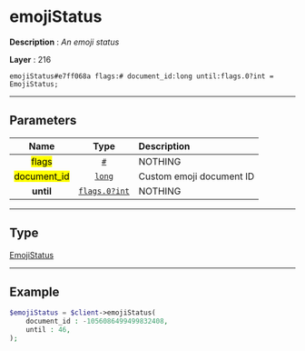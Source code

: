 # emojiStatus

**Description** : *An emoji status*

**Layer** : 216

```tl
emojiStatus#e7ff068a flags:# document_id:long until:flags.0?int = EmojiStatus;
```

---

## Parameters

| Name | Type | Description |
| :---: | :---: | :--- |
| <mark>flags</mark> | [`#`](type/#) | NOTHING |
| <mark>document_id</mark> | [`long`](type/long) | Custom emoji document ID |
| **until** | [`flags.0?int`](type/int) | NOTHING |

---

## Type

[EmojiStatus](type/EmojiStatus)

---

## Example

```php
$emojiStatus = $client->emojiStatus(
	document_id : -1056086499499832408,
	until : 46,
);
```